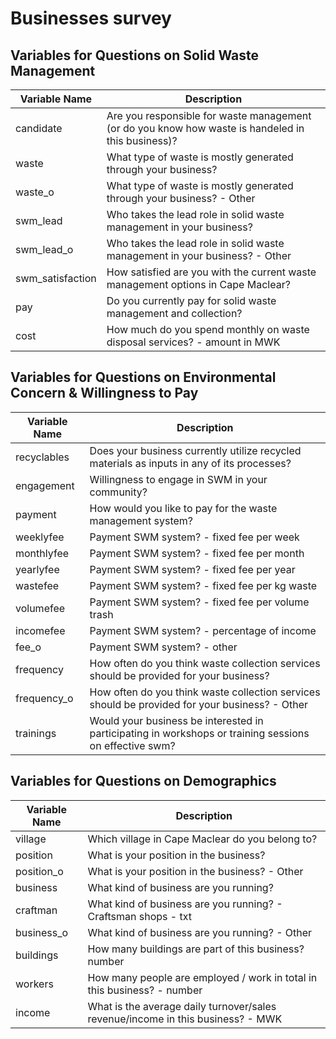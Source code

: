 # Businesses survey

## Variables for Questions on Solid Waste Management

| Variable Name    | Description                                                                                       |
| ---------------- | ------------------------------------------------------------------------------------------------- |
| candidate        | Are you responsible for waste management (or do you know how waste is handeled in this business)? |
| waste            | What type of waste is mostly generated through your business?                                     |
| waste_o          | What type of waste is mostly generated through your business? - Other                             |
| swm_lead         | Who takes the lead role in solid waste management in your business?                               |
| swm_lead_o       | Who takes the lead role in solid waste management in your business? - Other                       |
| swm_satisfaction | How satisfied are you with the current waste management options in Cape Maclear?                  |
| pay              | Do you currently pay for solid waste management and collection?                                   |
| cost             | How much do you spend monthly on waste disposal services? - amount in MWK                         |

## Variables for Questions on Environmental Concern & Willingness to Pay

| Variable Name    | Description                                                                                            |
| ---------------- | ------------------------------------------------------------------------------------------------------ |
| recyclables      | Does your business currently utilize recycled materials as inputs in any of its processes?             |
| engagement       | Willingness to engage in SWM in your community?                                                        |
| payment          | How would you like to pay for the waste management system?                                             |
| weeklyfee        | Payment SWM system? - fixed fee per week                                                               |
| monthlyfee       | Payment SWM system? - fixed fee per month                                                              |
| yearlyfee        | Payment SWM system? - fixed fee per year                                                               |
| wastefee         | Payment SWM system? - fixed fee per kg waste                                                           |
| volumefee        | Payment SWM system? - fixed fee per volume trash                                                       |
| incomefee        | Payment SWM system? - percentage of income                                                             |
| fee_o            | Payment SWM system? - other                                                                            |
| frequency        | How often do you think waste collection services should be provided for your business?                 |
| frequency_o      | How often do you think waste collection services should be provided for your business? - Other         |
| trainings        | Would your business be interested in participating in workshops or training sessions on effective swm? |

## Variables for Questions on Demographics

| Variable Name  | Description                                                                     |
| -------------- | ------------------------------------------------------------------------------- |
| village        | Which village in Cape Maclear do you belong to?                                 |
| position       | What is your position in the business?                                          |
| position_o     | What is your position in the business? - Other                                  |
| business       | What kind of business are you running?                                          |
| craftman       | What kind of business are you running? - Craftsman shops - txt                  |
| business_o     | What kind of business are you running? - Other                                  |
| buildings      | How many buildings are part of this business? number                            |
| workers        | How many people are employed / work in total in this business? - number         |
| income         | What is the average daily turnover/sales revenue/income in this business? - MWK |
